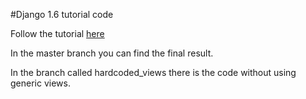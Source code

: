 #Django 1.6 tutorial code

Follow the tutorial [here](https://docs.djangoproject.com/en/1.6/intro/tutorial01/)

In the master branch you can find the final result.

In the branch called hardcoded_views there is the code without using generic views.